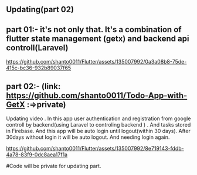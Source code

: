 ## Updating(part 02)
## part 01:- it's not only that. It's a combination of flutter state management (getx) and backend api controll(Laravel)

https://github.com/shanto0011/Flutter/assets/135007992/0a3a08b8-75de-415c-bc36-932b89037f65


## part 02:- (link: https://github.com/shanto0011/Todo-App-with-GetX :=>private)
Updating video . In this app user authentication and registration from google controll by backend(using Laravel to controling backend ) . And tasks  stored in Firebase. And this app will be auto login until logout(within 30 days). After 30days without login it will be auto logout. And needing login again.

https://github.com/shanto0011/Flutter/assets/135007992/8e719143-fddb-4a78-83f9-0dc8aea17f1a

#Code will be private for updating part. 
